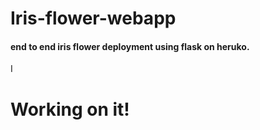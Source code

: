 # Iris-flower-webapp
#### end to end iris flower deployment using flask on heruko.
I
# Working on it!

